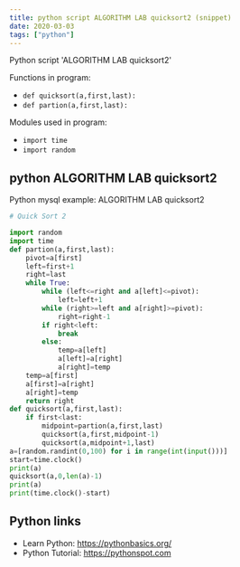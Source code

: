 ```yaml
---
title: python script ALGORITHM LAB quicksort2 (snippet)
date: 2020-03-03
tags: ["python"]
---
```

Python script 'ALGORITHM LAB quicksort2'

Functions in program: 
* `def quicksort(a,first,last):`
* `def partion(a,first,last):`

Modules used in program: 
* `import time`
* `import random`

## python ALGORITHM LAB quicksort2

Python mysql example: ALGORITHM LAB quicksort2

```python
# Quick Sort 2

import random
import time
def partion(a,first,last):
    pivot=a[first]
    left=first+1
    right=last
    while True:
        while (left<=right and a[left]<=pivot):
            left=left+1
        while (right>=left and a[right]>=pivot):
            right=right-1
        if right<left:
            break
        else:
            temp=a[left]
            a[left]=a[right]
            a[right]=temp
    temp=a[first]
    a[first]=a[right]
    a[right]=temp
    return right
def quicksort(a,first,last):
    if first<last:
        midpoint=partion(a,first,last)
        quicksort(a,first,midpoint-1)
        quicksort(a,midpoint+1,last)
a=[random.randint(0,100) for i in range(int(input()))]
start=time.clock()
print(a)
quicksort(a,0,len(a)-1)
print(a)
print(time.clock()-start)


```

## Python links

- Learn Python: https://pythonbasics.org/
- Python Tutorial: https://pythonspot.com

